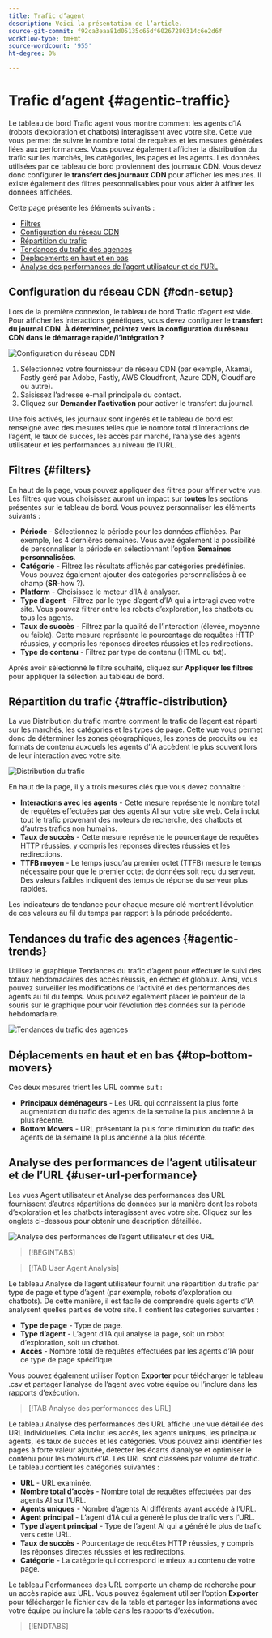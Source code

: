 ```yaml
---
title: Trafic d’agent
description: Voici la présentation de l’article.
source-git-commit: f92ca3eaa81d05135c65df60267280314c6e2d6f
workflow-type: tm+mt
source-wordcount: '955'
ht-degree: 0%

---
```



# Trafic d’agent {#agentic-traffic}

Le tableau de bord Trafic agent vous montre comment les agents d’IA (robots d’exploration et chatbots) interagissent avec votre site. Cette vue vous permet de suivre le nombre total de requêtes et les mesures générales liées aux performances. Vous pouvez également afficher la distribution du trafic sur les marchés, les catégories, les pages et les agents. Les données utilisées par ce tableau de bord proviennent des journaux CDN. Vous devez donc configurer le **transfert des journaux CDN** pour afficher les mesures. Il existe également des filtres personnalisables pour vous aider à affiner les données affichées.

Cette page présente les éléments suivants :

* [Filtres](#filters)
* [Configuration du réseau CDN](#cdn-setup)
* [Répartition du trafic](#traffic-distribution)
* [Tendances du trafic des agences](#agentic-trends)
* [Déplacements en haut et en bas](#top-bottom-movers)
* [Analyse des performances de l’agent utilisateur et de l’URL](#user-url-performance)

## Configuration du réseau CDN {#cdn-setup}

Lors de la première connexion, le tableau de bord Trafic d’agent est vide. Pour afficher les interactions génétiques, vous devez configurer le **transfert du journal CDN**. **À déterminer, pointez vers la configuration du réseau CDN dans le démarrage rapide/l’intégration ?**

![Configuration du réseau CDN](/help/dashboards/assets/ag-log-forward.png)

1. Sélectionnez votre fournisseur de réseau CDN (par exemple, Akamai, Fastly géré par Adobe, Fastly, AWS Cloudfront, Azure CDN, Cloudflare ou autre).
2. Saisissez l’adresse e-mail principale du contact.
3. Cliquez sur **Demander l’activation** pour activer le transfert du journal.

Une fois activés, les journaux sont ingérés et le tableau de bord est renseigné avec des mesures telles que le nombre total d’interactions de l’agent, le taux de succès, les accès par marché, l’analyse des agents utilisateur et les performances au niveau de l’URL.

## Filtres {#filters}

En haut de la page, vous pouvez appliquer des filtres pour affiner votre vue. Les filtres que vous choisissez auront un impact sur **toutes** les sections présentes sur le tableau de bord. Vous pouvez personnaliser les éléments suivants :

* **Période** - Sélectionnez la période pour les données affichées. Par exemple, les 4 dernières semaines. Vous avez également la possibilité de personnaliser la période en sélectionnant l’option **Semaines personnalisées**.
* **Catégorie** - Filtrez les résultats affichés par catégories prédéfinies. Vous pouvez également ajouter des catégories personnalisées à ce champ (**SR**-how ?).
* **Platform** - Choisissez le moteur d’IA à analyser.
* **Type d’agent** - Filtrez par le type d’agent d’IA qui a interagi avec votre site. Vous pouvez filtrer entre les robots d’exploration, les chatbots ou tous les agents.
* **Taux de succès** - Filtrez par la qualité de l’interaction (élevée, moyenne ou faible). Cette mesure représente le pourcentage de requêtes HTTP réussies, y compris les réponses directes réussies et les redirections.
* **Type de contenu** - Filtrez par type de contenu (HTML ou txt).

Après avoir sélectionné le filtre souhaité, cliquez sur **Appliquer les filtres** pour appliquer la sélection au tableau de bord.

## Répartition du trafic {#traffic-distribution}

La vue Distribution du trafic montre comment le trafic de l’agent est réparti sur les marchés, les catégories et les types de page. Cette vue vous permet donc de déterminer les zones géographiques, les zones de produits ou les formats de contenu auxquels les agents d’IA accèdent le plus souvent lors de leur interaction avec votre site.

![Distribution du trafic](/help/dashboards/assets/ag-main.png)

En haut de la page, il y a trois mesures clés que vous devez connaître :

* **Interactions avec les agents** - Cette mesure représente le nombre total de requêtes effectuées par des agents AI sur votre site web. Cela inclut tout le trafic provenant des moteurs de recherche, des chatbots et d’autres trafics non humains.
* **Taux de succès** - Cette mesure représente le pourcentage de requêtes HTTP réussies, y compris les réponses directes réussies et les redirections.
* **TTFB moyen** - Le temps jusqu’au premier octet (TTFB) mesure le temps nécessaire pour que le premier octet de données soit reçu du serveur. Des valeurs faibles indiquent des temps de réponse du serveur plus rapides.

Les indicateurs de tendance pour chaque mesure clé montrent l’évolution de ces valeurs au fil du temps par rapport à la période précédente.

## Tendances du trafic des agences {#agentic-trends}

Utilisez le graphique Tendances du trafic d’agent pour effectuer le suivi des totaux hebdomadaires des accès réussis, en échec et globaux. Ainsi, vous pouvez surveiller les modifications de l’activité et des performances des agents au fil du temps. Vous pouvez également placer le pointeur de la souris sur le graphique pour voir l’évolution des données sur la période hebdomadaire.

![Tendances du trafic des agences](/help/dashboards/assets/ag-trends.png)

## Déplacements en haut et en bas {#top-bottom-movers}

Ces deux mesures trient les URL comme suit :

* **Principaux déménageurs** - Les URL qui connaissent la plus forte augmentation du trafic des agents de la semaine la plus ancienne à la plus récente.
* **Bottom Movers** - URL présentant la plus forte diminution du trafic des agents de la semaine la plus ancienne à la plus récente.

## Analyse des performances de l’agent utilisateur et de l’URL {#user-url-performance}

Les vues Agent utilisateur et Analyse des performances des URL fournissent d’autres répartitions de données sur la manière dont les robots d’exploration et les chatbots interagissent avec votre site. Cliquez sur les onglets ci-dessous pour obtenir une description détaillée.

![Analyse des performances de l’agent utilisateur et des URL](/help/dashboards/assets/user-agent.png)

>[!BEGINTABS]

>[!TAB User Agent Analysis]

Le tableau Analyse de l’agent utilisateur fournit une répartition du trafic par type de page et type d’agent (par exemple, robots d’exploration ou chatbots). De cette manière, il est facile de comprendre quels agents d’IA analysent quelles parties de votre site. Il contient les catégories suivantes :

* **Type de page** - Type de page.
* **Type d’agent** - L’agent d’IA qui analyse la page, soit un robot d’exploration, soit un chatbot.
* **Accès** - Nombre total de requêtes effectuées par les agents d’IA pour ce type de page spécifique.

Vous pouvez également utiliser l’option **Exporter** pour télécharger le tableau .csv et partager l’analyse de l’agent avec votre équipe ou l’inclure dans les rapports d’exécution.

>[!TAB Analyse des performances des URL]

Le tableau Analyse des performances des URL affiche une vue détaillée des URL individuelles. Cela inclut les accès, les agents uniques, les principaux agents, les taux de succès et les catégories. Vous pouvez ainsi identifier les pages à forte valeur ajoutée, détecter les écarts d’analyse et optimiser le contenu pour les moteurs d’IA. Les URL sont classées par volume de trafic. Le tableau contient les catégories suivantes :

* **URL** - URL examinée.
* **Nombre total d’accès** - Nombre total de requêtes effectuées par des agents AI sur l’URL.
* **Agents uniques** - Nombre d’agents AI différents ayant accédé à l’URL.
* **Agent principal** - L’agent d’IA qui a généré le plus de trafic vers l’URL.
* **Type d’agent principal** - Type de l’agent AI qui a généré le plus de trafic vers cette URL.
* **Taux de succès** - Pourcentage de requêtes HTTP réussies, y compris les réponses directes réussies et les redirections.
* **Catégorie** - La catégorie qui correspond le mieux au contenu de votre page.

Le tableau Performances des URL comporte un champ de recherche pour un accès rapide aux URL. Vous pouvez également utiliser l’option **Exporter** pour télécharger le fichier csv de la table et partager les informations avec votre équipe ou inclure la table dans les rapports d’exécution.

>[!ENDTABS]
